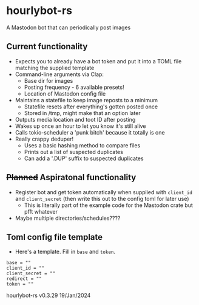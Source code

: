 # hourlybot-rs
A Mastodon bot that can periodically post images

## Current functionality
* Expects you to already have a bot token and put it into a TOML file matching the supplied template
* Command-line arguments via Clap:
    * Base dir for images
    * Posting frequency - 6 available presets!
    * Location of Mastodon config file
* Maintains a statefile to keep image reposts to a minimum
    * Statefile resets after everything's gotten posted once
    * Stored in /tmp, might make that an option later
* Outputs media location and toot ID after posting
* Wakes up once an hour to let you know it's still alive
* Calls tokio-scheduler a 'punk bitch' because it totally is one
* Really crappy deduper!
    * Uses a basic hashing method to compare files
    * Prints out a list of suspected duplicates
    * Can add a '.DUP' suffix to suspected duplicates

## ~~Planned~~ Aspiratonal functionality
* Register bot and get token automatically when supplied with `client_id` and `client_secret` (then write this out to the config toml for later use)
    * This is literally part of the example code for the Mastodon crate but pfft whatever
* Maybe multiple directories/schedules????

## Toml config file template
* Here's a template.  Fill in `base` and `token`.
```
base = ""
client_id = ""
client_secret = ""
redirect = ""
token = ""
```

hourlybot-rs v0.3.29 19/Jan/2024
